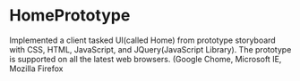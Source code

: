# HomePrototype

Implemented a client tasked UI(called Home) from prototype storyboard with CSS, HTML, JavaScript, and JQuery(JavaScript Library).
The prototype is supported on all the latest web browsers. (Google Chome, Microsoft IE, Mozilla Firefox 
